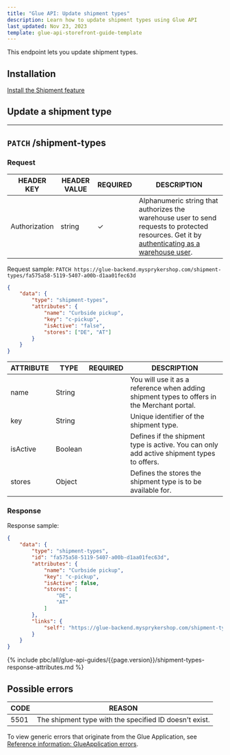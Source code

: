 ```yaml
---
title: "Glue API: Update shipment types"
description: Learn how to update shipment types using Glue API
last_updated: Nov 23, 2023
template: glue-api-storefront-guide-template
---
```


This endpoint lets you update shipment types.

## Installation

[Install the Shipment feature](/docs/pbc/all/carrier-management/{{page.version}}/base-shop/install-and-upgrade/install-features/install-the-shipment-feature.html)

## Update a shipment type

---
`PATCH` **/shipment-types**
---

### Request

| HEADER KEY | HEADER VALUE | REQUIRED | DESCRIPTION |
|-|-|-|-|
| Authorization | string | &check; | Alphanumeric string that authorizes the warehouse user to send requests to protected resources. Get it by [authenticating as a warehouse user](/docs/pbc/all/warehouse-management-system/{{page.version}}/unified-commerce/manage-using-glue-api/glue-api-authenticate-as-a-warehouse-user.html). |

Request sample: `PATCH https://glue-backend.mysprykershop.com/shipment-types/fa575a58-5119-5407-a00b-d1aa01fec63d`
```json
{
    "data": {
        "type": "shipment-types",
        "attributes": {
            "name": "Curbside pickup",
            "key": "c-pickup",
            "isActive": "false",
            "stores": ["DE", "AT"]
        }
    }
}
```

| ATTRIBUTE | TYPE | REQUIRED | DESCRIPTION |
| --- | --- | --- | --- |
| name | String |  | You will use it as a reference when adding shipment types to offers in the Merchant portal. |
| key | String |  | Unique identifier of the shipment type. |
| isActive | Boolean |  | Defines if the shipment type is active. You can only add active shipment types to offers. |
| stores | Object |  | Defines the stores the shipment type is to be available for. |


### Response

Response sample:
```json
{
    "data": {
        "type": "shipment-types",
        "id": "fa575a58-5119-5407-a00b-d1aa01fec63d",
        "attributes": {
            "name": "Curbside pickup",
            "key": "c-pickup",
            "isActive": false,
            "stores": [
                "DE",
                "AT"
            ]
        },
        "links": {
            "self": "https://glue-backend.mysprykershop.com/shipment-types/fa575a58-5119-5407-a00b-d1aa01fec63d"
        }
    }
}
```

{% include pbc/all/glue-api-guides/{{page.version}}/shipment-types-response-attributes.md %} <!-- To edit, see /_includes/pbc/all/glue-api-guides/{{page.version}}/shipment-types-response-attributes.md -->


## Possible errors

| CODE  | REASON |
| --- | --- |
| 5501 | The shipment type with the specified ID doesn't exist. |


To view generic errors that originate from the Glue Application, see [Reference information: GlueApplication errors](/docs/scos/dev/glue-api-guides/{{page.version}}/reference-information-glueapplication-errors.html).
